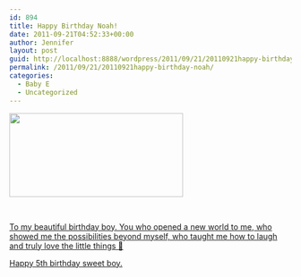 ```yaml
---
id: 894
title: Happy Birthday Noah!
date: 2011-09-21T04:52:33+00:00
author: Jennifer
layout: post
guid: http://localhost:8888/wordpress/2011/09/21/20110921happy-birthday-noah/
permalink: /2011/09/21/20110921happy-birthday-noah/
categories:
  - Baby E
  - Uncategorized
---
```

[<img title="IMG_0547" height="150" alt="" width="310" class="alignnone size-thumbnail wp-image-964" src="http://static.squarespace.com/static/50db6bb3e4b015296cd43789/50dfa5b1e4b0dc6320e0b5ea/50dfa5b3e4b0dc6320e0b81f/1296311085000/?format=original" />](http://www.flickr.com/photos/jenniferandJennifers_photos/sets/72157627666283253/)
  
&nbsp;

[To my beautiful birthday boy. You who opened a new world to me, who showed me the possibilities beyond myself, who taught me how to laugh and truly love the little things 🙂](http://www.flickr.com/photos/jenniferandJennifers_photos/sets/72157627666283253/)

[Happy 5th birthday sweet boy.](http://www.flickr.com/photos/jenniferandJennifers_photos/sets/72157627666283253/)

&nbsp;